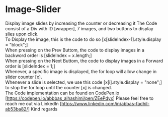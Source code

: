 # Image-Slider
Display image slides by increasing the counter or decreasing it
The Code consist of a Div with ID [wrapper], 7 images, and two buttons to display slies upon click.<br>
To Display the image, this is the code to do so [x[slideIndex-1].style.display = "block";]<br>
When pressing on the Prev Buttom, the code to display images in a backword order is [slideIndex = x.length;]<br>
When pressing on the Next Buttom, the code to display images in a Forward order is [slideIndex = 1;]<br>
Whenever, a specific image is displayed, the for loop will allow change in slider counter [x]. <br>
Whenever a slide is selected, we use this code [x[i].style.display = "none";] to stop the for loop until the counter [x] is changed.
 <br>
 The Code implementation can be found on CodePen.io [https://codepen.io/abbbas_alhashimi/pen/ZEePdyx]
Please feel free to reach me out via LinkedIn [https://www.linkedin.com/in/abbas-fadhil-ab53ba82/]
Kind regards
